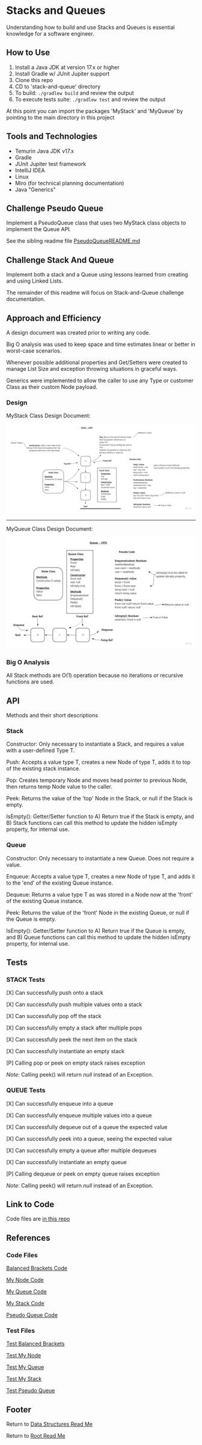 # Stacks and Queues

Understanding how to build and use Stacks and Queues is essential knowledge for a software engineer.

## How to Use

1. Install a Java JDK at version 17.x or higher
2. Install Gradle w/ JUnit Jupiter support
3. Clone this repo
4. CD to 'stack-and-queue' directory
5. To build: `./gradlew build` and review the output
6. To execute tests suite: `./gradlew test` and review the output

At this point you can import the packages 'MyStack' and 'MyQueue' by pointing to the main directory in this project

## Tools and Technologies

- Temurin Java JDK v17.x
- Gradle
- JUnit Jupiter test framework
- IntelliJ IDEA
- Linux
- Miro (for technical planning documentation)
- Java "Generics"

## Challenge Pseudo Queue

Implement a PseudoQueue class that uses two MyStack class objects to implement the Queue API.

See the sibling readme file [PseudoQueueREADME.md](./PseudoQueueREADME.md)

## Challenge Stack And Queue

Implement both a stack and a Queue using lessons learned from creating and using Linked Lists.

The remainder of this readme will focus on Stack-and-Queue challenge documentation.

## Approach and Efficiency

A design document was created prior to writing any code.

Big O analysis was used to keep space and time estimates linear or better in worst-case scenarios.

Whenever possible additional properties and Get/Setters were created to manage List Size and exception throwing situations in graceful ways.

Generics were implemented to allow the caller to use any Type or customer Class as their custom Node payload.

### Design

MyStack Class Design Document:

![StackClass Technical Design Drawing](./stack.jpg)

-- -

MyQueue Class Design Document:

![QueueClass Technical Design Drawing](./queue.jpg)

### Big O Analysis

All Stack methods are O(1) operation because no iterations or recursive functions are used.

## API

Methods and their short descriptions

### Stack

Constructor: Only necessary to instantiate a Stack, and requires a value with a user-defined Type T.

Push: Accepts a value type T, creates a new Node of type T, adds it to top of the existing stack instance.

Pop: Creates temporary Node and moves head pointer to previous Node, then returns temp Node value to the caller.

Peek: Returns the value of the 'top' Node in the Stack, or null if the Stack is empty.

IsEmpty(): Getter/Setter function to A) Return true if the Stack is empty, and B) Stack functions can call this method to update the hidden isEmpty property, for internal use.

### Queue

Constructor: Only necessary to instantiate a new Queue. Does not require a value.

Enqueue: Accepts a value type T, creates a new Node of type T, and adds it to the 'end' of the existing Queue instance.

Dequeue: Returns a value type T as was stored in a Node now at the 'front' of the existing Queue instance.

Peek: Returns the value of the 'front' Node in the existing Queue, or null if the Queue is empty.

IsEmpty(): Getter/Setter function to A) Return true if the Queue is empty, and B) Queue functions can call this method to update the hidden isEmpty property, for internal use.

## Tests

### STACK Tests

[X] Can successfully push onto a stack

[X] Can successfully push multiple values onto a stack

[X] Can successfully pop off the stack

[X] Can successfully empty a stack after multiple pops

[X] Can successfully peek the next item on the stack

[X] Can successfully instantiate an empty stack

[P] Calling pop or peek on empty stack raises exception

*Note*: Calling peek() will return *null* instead of an Exception.

### QUEUE Tests

[X] Can successfully enqueue into a queue

[X] Can successfully enqueue multiple values into a queue

[X] Can successfully dequeue out of a queue the expected value

[X] Can successfully peek into a queue, seeing the expected value

[X] Can successfully empty a queue after multiple dequeues

[X] Can successfully instantiate an empty queue

[P] Calling dequeue or peek on empty queue raises exception

*Note*: Calling peek() will return *null* instead of an Exception.

## Link to Code

Code files are [in this repo](../../lib/src/main/java/stack/and/queue)

## References

### Code Files

[Balanced Brackets Code](../../lib/src/main/java/stack/and/queue/BalancedBrackets.java)

[My Node Code](../../lib/src/main/java/stack/and/queue/MyNode.java)

[My Queue Code](../../lib/src/main/java/stack/and/queue/MyQueue.java)

[My Stack Code](../../lib/src/main/java/stack/and/queue/MyStack.java)

[Pseudo Queue Code](../../lib/src/main/java/stack/and/queue/PseudoQueue.java)

### Test Files

[Test Balanced Brackets](../../lib/src/test/java/stack/and/queue/TestBalancedBrackets.java)

[Test My Node](../../lib/src/test/java/stack/and/queue/TestMyNode.java)

[Test My Queue](../../lib/src/test/java/stack/and/queue/TestMyQueue.java)

[Test My Stack](../../lib/src/test/java/stack/and/queue/TestMyStack.java)

[Test Pseudo Queue](../../lib/src/test/java/stack/and/queue/TestPseudoQueue.java)

## Footer

Return to [Data Structures Read Me](../../README.md)

Return to [Root Read Me](../../../../README.md)
